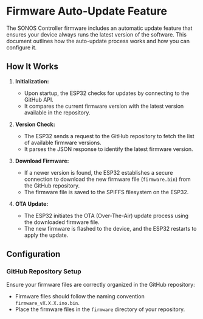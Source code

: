 # Firmware Auto-Update Feature

The SONOS Controller firmware includes an automatic update feature that ensures your device always runs the latest version of the software. This document outlines how the auto-update process works and how you can configure it.

## How It Works

1. **Initialization:**
    - Upon startup, the ESP32 checks for updates by connecting to the GitHub API.
    - It compares the current firmware version with the latest version available in the repository.

2. **Version Check:**
    - The ESP32 sends a request to the GitHub repository to fetch the list of available firmware versions.
    - It parses the JSON response to identify the latest firmware version.

3. **Download Firmware:**
    - If a newer version is found, the ESP32 establishes a secure connection to download the new firmware file (`firmware.bin`) from the GitHub repository.
    - The firmware file is saved to the SPIFFS filesystem on the ESP32.

4. **OTA Update:**
    - The ESP32 initiates the OTA (Over-The-Air) update process using the downloaded firmware file.
    - The new firmware is flashed to the device, and the ESP32 restarts to apply the update.

## Configuration

### GitHub Repository Setup

Ensure your firmware files are correctly organized in the GitHub repository:
- Firmware files should follow the naming convention `firmware_vX.X.X.ino.bin`.
- Place the firmware files in the `firmware` directory of your repository.
